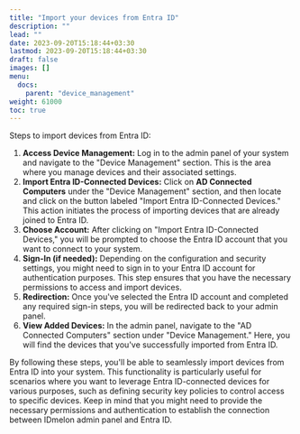 ```yaml
---
title: "Import your devices from Entra ID"
description: ""
lead: ""
date: 2023-09-20T15:18:44+03:30
lastmod: 2023-09-20T15:18:44+03:30
draft: false
images: []
menu:
  docs:
    parent: "device_management"
weight: 61000
toc: true
---
```


Steps to import devices from Entra ID:  

1. **Access Device Management:** Log in to the admin panel of your system and navigate to the "Device Management" section. This is the area where you manage devices and their associated settings.  
2. **Import Entra ID-Connected Devices:** Click on **AD Connected Computers** under the "Device Management" section, and then locate and click on the button labeled "Import Entra ID-Connected Devices." This action initiates the process of importing devices that are already joined to Entra ID.  
3. **Choose Account:** After clicking on "Import Entra ID-Connected Devices," you will be prompted to choose the Entra ID account that you want to connect to your system.  
4. **Sign-In (if needed):** Depending on the configuration and security settings, you might need to sign in to your Entra ID account for authentication purposes. This step ensures that you have the necessary permissions to access and import devices.  
5. **Redirection:** Once you've selected the Entra ID account and completed any required sign-in steps, you will be redirected back to your admin panel.  
6. **View Added Devices:** In the admin panel, navigate to the "AD Connected Computers" section under "Device Management." Here, you will find the devices that you've successfully imported from Entra ID.  

By following these steps, you'll be able to seamlessly import devices from Entra ID into your system. This functionality is particularly useful for scenarios where you want to leverage Entra ID-connected devices for various purposes, such as defining security key policies to control access to specific devices. Keep in mind that you might need to provide the necessary permissions and authentication to establish the connection between IDmelon admin panel and Entra ID.  
